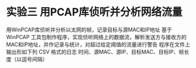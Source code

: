 # 实验三 用PCAP库侦听并分析网络流量
用WinPCAP库侦听并分析以太网的帧，记录目标与源MAC和IP地址
基于 WinPCAP 工具包制作程序，实现侦听网络上的数据流，解析发送方与接收方的MAC和IP地址，并作记录与统计，对超过给定阈值的流量进行警告
程序在文件上输出形如下列 CSV 格式的日志
时间、源MAC、源IP、目标MAC、目标IP、帧长度（以逗号间隔）
